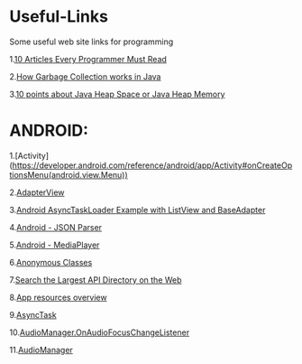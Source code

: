 # Useful-Links
Some useful web site links for programming


1.[10 Articles Every Programmer Must Read](https://javarevisited.blogspot.com/2014/05/10-articles-every-programmer-must-read.html#at_pco=smlwn-1.0&at_si=5b5972605a5089b4&at_ab=per-2&at_pos=0&at_tot=1)

2.[How Garbage Collection works in Java](https://javarevisited.blogspot.com/2011/04/garbage-collection-in-java.html)

3.[10 points about Java Heap Space or Java Heap Memory](https://javarevisited.blogspot.com/2011/05/java-heap-space-memory-size-jvm.html)





# ANDROID:
1.[Activity] (https://developer.android.com/reference/android/app/Activity#onCreateOptionsMenu(android.view.Menu))

2.[AdapterView](https://developer.android.com/reference/android/widget/AdapterView?utm_source=udacity&utm_medium=course&utm_campaign=android_basics#setEmptyView(android.view.View))

3.[Android AsyncTaskLoader Example with ListView and BaseAdapter](https://www.concretepage.com/android/android-asynctaskloader-example-with-listview-and-baseadapter)

4.[Android - JSON Parser](http://www.tutorialspoint.com/android/android_json_parser.htm)

5.[Android - MediaPlayer](http://www.tutorialspoint.com/android/android_mediaplayer.htm)

6.[Anonymous Classes](https://docs.oracle.com/javase/tutorial/java/javaOO/anonymousclasses.html)

7.[Search the Largest API Directory on the Web](https://www.programmableweb.com/apis/directory)

8.[App resources overview](https://developer.android.com/guide/topics/resources/providing-resources)

9.[AsyncTask](https://developer.android.com/reference/android/os/AsyncTask)

10.[AudioManager.OnAudioFocusChangeListener](https://developer.android.com/reference/android/media/AudioManager.OnAudioFocusChangeListener)

11.[AudioManager](https://developer.android.com/reference/android/media/AudioManager?utm_source=udacity&utm_medium=course&utm_campaign=android_basics)
